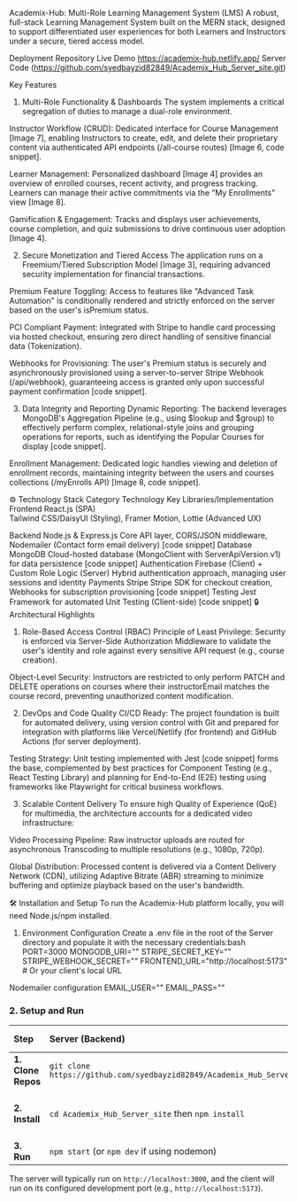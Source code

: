 Academix-Hub: Multi-Role Learning Management System (LMS)
A robust, full-stack Learning Management System built on the MERN stack, designed to support differentiated user experiences for both Learners and Instructors under a secure, tiered access model.

Deployment	Repository
Live Demo	https://academix-hub.netlify.app/
Server Code	(https://github.com/syedbayzid82849/Academix_Hub_Server_site.git)

Key Features
1. Multi-Role Functionality & Dashboards
The system implements a critical segregation of duties to manage a dual-role environment.

Instructor Workflow (CRUD): Dedicated interface for Course Management [Image 7], enabling Instructors to create, edit, and delete their proprietary content via authenticated API endpoints (/all-course routes) [Image 6, code snippet].

Learner Management: Personalized dashboard [Image 4] provides an overview of enrolled courses, recent activity, and progress tracking. Learners can manage their active commitments via the "My Enrollments" view [Image 8].

Gamification & Engagement: Tracks and displays user achievements, course completion, and quiz submissions to drive continuous user adoption [Image 4].

2. Secure Monetization and Tiered Access
The application runs on a Freemium/Tiered Subscription Model [Image 3], requiring advanced security implementation for financial transactions.

Premium Feature Toggling: Access to features like "Advanced Task Automation" is conditionally rendered and strictly enforced on the server based on the user's isPremium status.

PCI Compliant Payment: Integrated with Stripe to handle card processing via hosted checkout, ensuring zero direct handling of sensitive financial data (Tokenization).   

Webhooks for Provisioning: The user's Premium status is securely and asynchronously provisioned using a server-to-server Stripe Webhook (/api/webhook), guaranteeing access is granted only upon successful payment confirmation [code snippet].

3. Data Integrity and Reporting
Dynamic Reporting: The backend leverages MongoDB's Aggregation Pipeline (e.g., using $lookup and $group) to effectively perform complex, relational-style joins and grouping operations for reports, such as identifying the Popular Courses for display [code snippet].

Enrollment Management: Dedicated logic handles viewing and deletion of enrollment records, maintaining integrity between the users and courses collections (/myEnrolls API) [Image 8, code snippet].

⚙️ Technology Stack
Category	Technology	Key Libraries/Implementation
Frontend	React.js (SPA)	
Tailwind CSS/DaisyUI (Styling), Framer Motion, Lottie (Advanced UX)    

Backend	Node.js & Express.js	Core API layer, CORS/JSON middleware, Nodemailer (Contact form email delivery) [code snippet]
Database	MongoDB	Cloud-hosted database (MongoClient with ServerApiVersion.v1) for data persistence [code snippet]
Authentication	Firebase (Client) + Custom Role Logic (Server)	Hybrid authentication approach, managing user sessions and identity
Payments	Stripe	Stripe SDK for checkout creation, Webhooks for subscription provisioning [code snippet]
Testing	Jest	Framework for automated Unit Testing (Client-side) [code snippet]
🔒 Architectural Highlights
1. Role-Based Access Control (RBAC)
Principle of Least Privilege: Security is enforced via Server-Side Authorization Middleware to validate the user's identity and role against every sensitive API request (e.g., course creation).   

Object-Level Security: Instructors are restricted to only perform PATCH and DELETE operations on courses where their instructorEmail matches the course record, preventing unauthorized content modification.   

2. DevOps and Code Quality
CI/CD Ready: The project foundation is built for automated delivery, using version control with Git and prepared for integration with platforms like Vercel/Netlify (for frontend) and GitHub Actions (for server deployment).   

Testing Strategy: Unit testing implemented with Jest [code snippet] forms the base, complemented by best practices for Component Testing (e.g., React Testing Library) and planning for End-to-End (E2E) testing using frameworks like Playwright for critical business workflows.   

3. Scalable Content Delivery
To ensure high Quality of Experience (QoE) for multimedia, the architecture accounts for a dedicated video infrastructure:

Video Processing Pipeline: Raw instructor uploads are routed for asynchronous Transcoding to multiple resolutions (e.g., 1080p, 720p).

Global Distribution: Processed content is delivered via a Content Delivery Network (CDN), utilizing Adaptive Bitrate (ABR) streaming to minimize buffering and optimize playback based on the user's bandwidth.   

🛠️ Installation and Setup
To run the Academix-Hub platform locally, you will need Node.js/npm installed.

1. Environment Configuration
Create a .env file in the root of the Server directory and populate it with the necessary credentials:bash PORT=3000 MONGODB_URI="<Your-MongoDB-Atlas-Connection-String>" STRIPE_SECRET_KEY="<Your-Stripe-Secret-Key>" STRIPE_WEBHOOK_SECRET="<Your-Stripe-Webhook-Signing-Secret>" FRONTEND_URL="http://localhost:5173" # Or your client's local URL

Nodemailer configuration
EMAIL_USER="<Your-Admin-Email>" EMAIL_PASS="<Your-Admin-Email-App-Password>"


### 2. Setup and Run

| Step | Server (Backend) | Client (Frontend) |
| :--- | :--- | :--- |
| **1. Clone Repos** | `git clone https://github.com/syedbayzid82849/Academix_Hub_Server_site.git` | (Clone your client repository) |
| **2. Install** | `cd Academix_Hub_Server_site` then `npm install` | `cd academix-hub-client` then `npm install` |
| **3. Run** | `npm start` (or `npm dev` if using nodemon) | `npm run dev` |

The server will typically run on `http://localhost:3000`, and the client will run on its configured development port (e.g., `http://localhost:5173`).